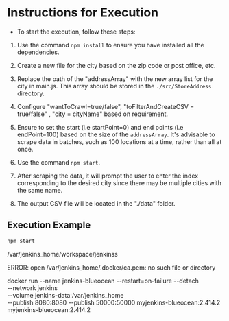 # Instructions for Execution

- To start the execution, follow these steps:

1. Use the command `npm install` to ensure you have installed all the dependencies.

2. Create a new file for the city based on the zip code or post office, etc.

3. Replace the path of the "addressArray" with the new array list for the city in main.js. This array should be stored in the `./src/StoreAddress` directory.

4. Configure "wantToCrawl=true/false", "toFilterAndCreateCSV = true/false" , "city = cityName" based on requirement.

5. Ensure to set the start (i.e startPoint=0) and end points (i.e endPoint=100) based on the size of the `addressArray`. It's advisable to scrape data in batches, such as 100 locations at a time, rather than all at once.

6. Use the command `npm start`.

7. After scraping the data, it will prompt the user to enter the index corresponding to the desired city since there may be multiple cities with the same name.

8. The output CSV file will be located in the "./data" folder.

## Execution Example

```bash
npm start
```

/var/jenkins_home/workspace/jenkinss

ERROR: open /var/jenkins_home/.docker/ca.pem: no such file or directory

docker run --name jenkins-blueocean --restart=on-failure --detach \
 --network jenkins \
 --volume jenkins-data:/var/jenkins_home \
 --publish 8080:8080 --publish 50000:50000 myjenkins-blueocean:2.414.2
myjenkins-blueocean:2.414.2

